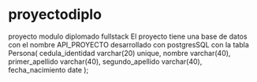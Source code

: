 # proyectodiplo
proyecto modulo diplomado fullstack
El proyecto tiene una base de datos con el nombre API_PROYECTO desarrollado con postgresSQL con la tabla
Persona(
  cedula_identidad varchar(20) unique,
  nombre  varchar(40),
  primer_apellido varchar(40),
  segundo_apellido varchar(40),
  fecha_nacimiento date
);

